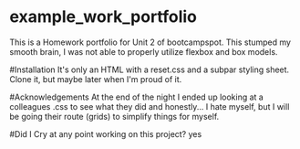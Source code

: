 # example_work_portfolio
This is a Homework portfolio for Unit 2 of bootcampspot. This stumped my smooth brain, I was not able to properly utilize flexbox and box models.

#Installation
It's only an HTML with a reset.css and a subpar styling sheet. Clone it, but maybe later when I'm proud of it.

#Acknowledgements
At the end of the night I ended up looking at a colleagues .css to see what they did and honestly... I hate myself, but I will be going their route (grids) to simplify things for myself.

#Did I Cry at any point working on this project?
yes
